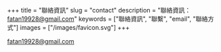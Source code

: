+++
title = "聯絡資訊"
slug = "contact"
description = "聯絡資訊：fatan19928@gmail.com"
keywords = ["聯絡資訊", "聯繫", "email", "聯絡方式"]
images = ["/images/favicon.svg"]
+++

fatan19928@gmail.com